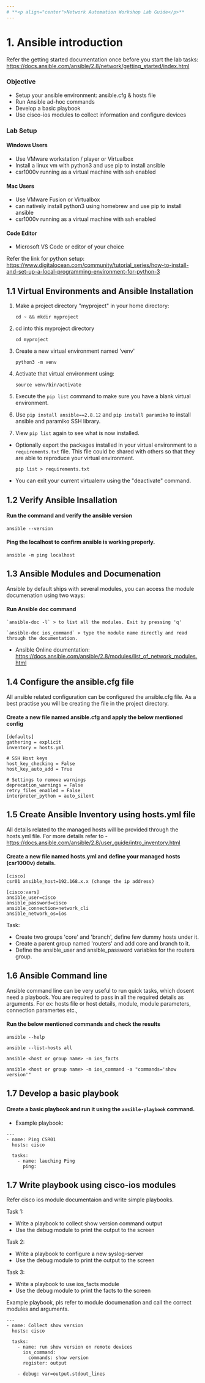 ```yaml
---
# **<p align="center">Network Automation Workshop Lab Guide</p>**
---
```


# 1. Ansible introduction

Refer the getting started documentation once before you start the lab tasks:
    https://docs.ansible.com/ansible/2.8/network/getting_started/index.html

### Objective
- Setup your ansible environment: ansible.cfg & hosts file
- Run Ansible ad-hoc commands
- Develop a basic playbook
- Use cisco-ios modules to collect information and configure devices

### Lab Setup
#### Windows Users
- Use VMware workstation / player or Virtualbox
- Install a linux vm with python3 and use pip to install ansible
- csr1000v running as a virtual machine with ssh enabled

#### Mac Users
- Use VMware Fusion or Virtualbox
- can natively install python3 using homebrew and use pip to install ansible
- csr1000v running as a virtual machine with ssh enabled

#### Code Editor
- Microsoft VS Code or editor of your choice

Refer the link for python setup:
https://www.digitalocean.com/community/tutorial_series/how-to-install-and-set-up-a-local-programming-environment-for-python-3

## 1.1 Virtual Environments and Ansible Installation

1. Make a project directory "myproject" in your home directory:

   `cd ~ && mkdir myproject`

2. cd into this myproject directory

    `cd myproject`

3. Create a new virtual environment named 'venv'

    `python3 -m venv`

4. Activate that virtual environment using:

    `source venv/bin/activate`

5. Execute the `pip list` command to make sure you have a blank virtual environment.

6. Use `pip install ansible==2.8.12` and `pip install paramiko` to install ansible and paramiko SSH library.

7. View `pip list` again to see what is now installed.


- Optionally export the packages installed in your virtual environment to a `requirements.txt` file. This file could be shared with others so that they are able to reproduce your virtual environment.

    `pip list > requirements.txt`

- You can exit your current virtualenv using the "deactivate" command.

## 1.2 Verify Ansible Insallation

#### Run the command and verify the ansible version

   `ansible --version`

#### Ping the localhost to confirm ansible is working properly.

   `ansible -m ping localhost`

## 1.3 Ansible Modules and Documenation

Ansible by default ships with several modules, you can access the module documenation using two ways:

#### Run Ansible doc command

    `ansible-doc -l` > to list all the modules. Exit by pressing 'q'

    `ansible-doc ios_command` > type the module name directly and read through the documentation.

- Ansible Online doumentation:
    https://docs.ansible.com/ansible/2.8/modules/list_of_network_modules.html 


## 1.4 Configure the ansible.cfg file

All ansible related configuration can be configured the ansible.cfg file. As a best practise you will be creating the file in the project directory.

#### Create a new file named ansible.cfg and apply the below mentioned config

```
[defaults]
gathering = explicit
inventory = hosts.yml

# SSH Host keys
host_key_checking = False
host_key_auto_add = True

# Settings to remove warnings
deprecation_warnings = False
retry_files_enabled = False
interpreter_python = auto_silent
```

## 1.5 Create Ansible Inventory using hosts.yml file

All details related to the managed hosts will be provided through the hosts.yml file. For more details refer to - https://docs.ansible.com/ansible/2.8/user_guide/intro_inventory.html

#### Create a new file named hosts.yml and define your managed hosts (csr1000v) details. 

```
[cisco]
csr01 ansible_host=192.168.x.x (change the ip address)

[cisco:vars]
ansible_user=cisco
ansible_password=cisco
ansible_connection=network_cli
ansible_network_os=ios
```

Task:
- Create two groups 'core' and 'branch', define few dummy hosts under it.
- Create a parent group named 'routers' and add core and branch to it.
- Define the ansible_user and ansible_password variables for the routers group.

## 1.6 Ansible Command line

Ansible command line can be very useful to run quick tasks, which dosent need a playbook. You are required to pass in all the required details as arguments. For ex: hosts file or host details, module, module parameters, connection paramertes etc.,

#### Run the below mentioned commands and check the results

  `ansible --help`

  `ansible --list-hosts all`

  `ansible <host or group name> -m ios_facts`

  `ansible <host or group name> -m ios_command -a "commands='show version'" `

## 1.7 Develop a basic playbook

#### Create a basic playbook and run it using the `ansible-playbook` command. 

- Example playbook:

```
---
- name: Ping CSR01
  hosts: cisco

  tasks:
    - name: lauching Ping
      ping:
```

## 1.7 Write playbook using cisco-ios modules

Refer cisco ios module documentaion and write simple playbooks.

Task 1:
- Write a playbook to collect show version command output
- Use the debug module to print the output to the screen

Task 2:
- Write a playbook to configure a new syslog-server
- Use the debug module to print the output to the screen

Task 3:
- Write a playbook to use ios_facts module
- Use the debug module to print the facts to the screen

Example playbook, pls refer to module documenation and call the correct modules and arguments. 

```
---
- name: Collect show version
  hosts: cisco

  tasks:
    - name: run show version on remote devices
      ios_command:
        commands: show version
      register: output

    - debug: var=output.stdout_lines
```